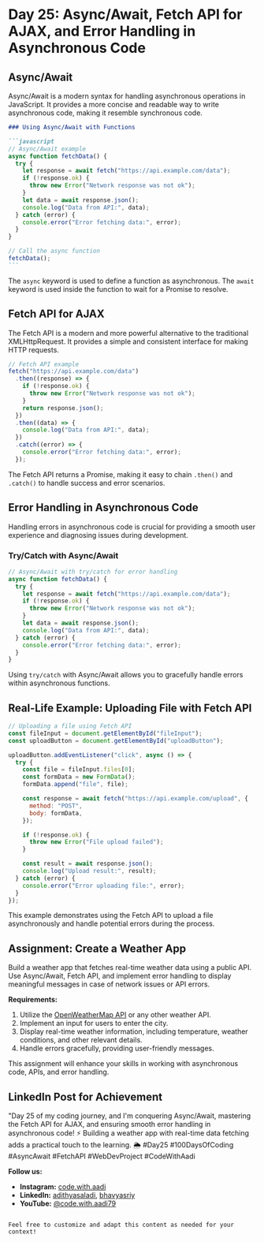 

# Day 25: Async/Await, Fetch API for AJAX, and Error Handling in Asynchronous Code

## Async/Await

Async/Await is a modern syntax for handling asynchronous operations in JavaScript. It provides a more concise and readable way to write asynchronous code, making it resemble synchronous code.
````markdown
### Using Async/Await with Functions

```javascript
// Async/Await example
async function fetchData() {
  try {
    let response = await fetch("https://api.example.com/data");
    if (!response.ok) {
      throw new Error("Network response was not ok");
    }
    let data = await response.json();
    console.log("Data from API:", data);
  } catch (error) {
    console.error("Error fetching data:", error);
  }
}

// Call the async function
fetchData();
```
````

The `async` keyword is used to define a function as asynchronous. The `await` keyword is used inside the function to wait for a Promise to resolve.

## Fetch API for AJAX

The Fetch API is a modern and more powerful alternative to the traditional XMLHttpRequest. It provides a simple and consistent interface for making HTTP requests.

```javascript
// Fetch API example
fetch("https://api.example.com/data")
  .then((response) => {
    if (!response.ok) {
      throw new Error("Network response was not ok");
    }
    return response.json();
  })
  .then((data) => {
    console.log("Data from API:", data);
  })
  .catch((error) => {
    console.error("Error fetching data:", error);
  });
```

The Fetch API returns a Promise, making it easy to chain `.then()` and `.catch()` to handle success and error scenarios.

## Error Handling in Asynchronous Code

Handling errors in asynchronous code is crucial for providing a smooth user experience and diagnosing issues during development.

### Try/Catch with Async/Await

```javascript
// Async/Await with try/catch for error handling
async function fetchData() {
  try {
    let response = await fetch("https://api.example.com/data");
    if (!response.ok) {
      throw new Error("Network response was not ok");
    }
    let data = await response.json();
    console.log("Data from API:", data);
  } catch (error) {
    console.error("Error fetching data:", error);
  }
}
```

Using `try/catch` with Async/Await allows you to gracefully handle errors within asynchronous functions.

## Real-Life Example: Uploading File with Fetch API

```javascript
// Uploading a file using Fetch API
const fileInput = document.getElementById("fileInput");
const uploadButton = document.getElementById("uploadButton");

uploadButton.addEventListener("click", async () => {
  try {
    const file = fileInput.files[0];
    const formData = new FormData();
    formData.append("file", file);

    const response = await fetch("https://api.example.com/upload", {
      method: "POST",
      body: formData,
    });

    if (!response.ok) {
      throw new Error("File upload failed");
    }

    const result = await response.json();
    console.log("Upload result:", result);
  } catch (error) {
    console.error("Error uploading file:", error);
  }
});
```

This example demonstrates using the Fetch API to upload a file asynchronously and handle potential errors during the process.

## Assignment: Create a Weather App

Build a weather app that fetches real-time weather data using a public API. Use Async/Await, Fetch API, and implement error handling to display meaningful messages in case of network issues or API errors.

**Requirements:**

1. Utilize the [OpenWeatherMap API](https://openweathermap.org/api) or any other weather API.
2. Implement an input for users to enter the city.
3. Display real-time weather information, including temperature, weather conditions, and other relevant details.
4. Handle errors gracefully, providing user-friendly messages.

This assignment will enhance your skills in working with asynchronous code, APIs, and error handling.

## LinkedIn Post for Achievement

"Day 25 of my coding journey, and I'm conquering Async/Await, mastering the Fetch API for AJAX, and ensuring smooth error handling in asynchronous code! ⚡️ Building a weather app with real-time data fetching adds a practical touch to the learning. 🌦️ #Day25 #100DaysOfCoding #AsyncAwait #FetchAPI #WebDevProject #CodeWithAadi

**Follow us:**

- **Instagram:** [code.with.aadi](https://www.instagram.com/code.with.aadi/)
- **LinkedIn:** [adithyasaladi](https://www.linkedin.com/in/adithyasaladi/), [bhavyasriy](https://www.linkedin.com/in/bhavyasriy/)
- **YouTube:** [@code.with.aadi79](https://www.youtube.com/@Code.with.aadi79)

```

Feel free to customize and adapt this content as needed for your context!
```
